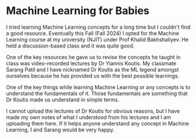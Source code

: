 # Machine Learning for Babies
I tried learning Machine Learning concepts for a long time but I couldn't find a good resource. Eventually this Fall (Fall 2024) I opted for the Machine Learning course at my university (NJIT) under Prof Khalid Bakhshaliyev. He held a discussion-based class and it was quite good.

One of the key resources he gave us to revise the concepts he taught in class was video-recorded lectures by Dr Yiannis Koutis. My classmate Sarang Patil and I have nicknamed Dr Koutis as the ML legend amongst ourselves because he has provided us with the best possible learnings.

One of the key things while learning Machine Learning or any concepts is to understand the fundamentals of it. Those fundamentals are something that Dr Koutis made us understand in simple terms. 

I cannot upload the lectures of Dr Koutis for obvious reasons, but I have made my own notes of what I understood from his lectures and I am uploading them here. If it helps anyone understand any concept in Machine Learning, I and Sarang would be very happy.

